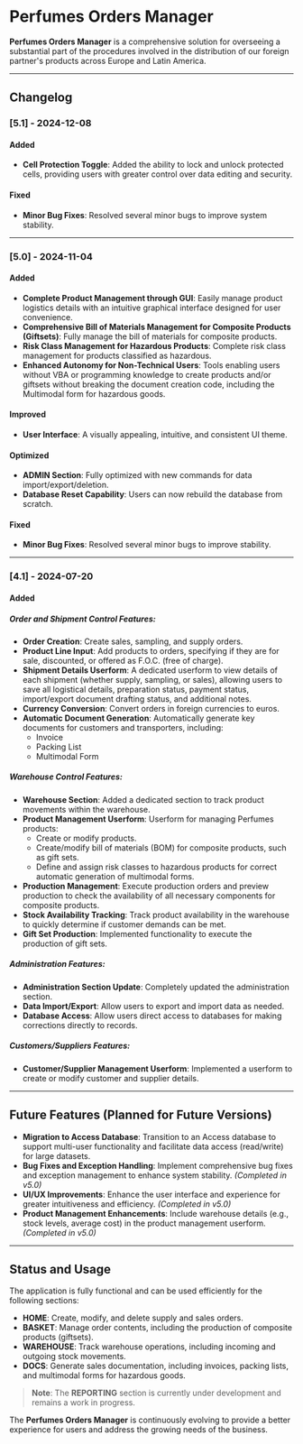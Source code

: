 # Perfumes Orders Manager

**Perfumes Orders Manager** is a comprehensive solution for overseeing a substantial part of the procedures involved in the distribution of our foreign partner's products across Europe and Latin America.

---

## Changelog

### [5.1] - 2024-12-08
#### Added
- **Cell Protection Toggle**: Added the ability to lock and unlock protected cells, providing users with greater control over data editing and security.

#### Fixed
- **Minor Bug Fixes**: Resolved several minor bugs to improve system stability.

---

### [5.0] - 2024-11-04
#### Added
- **Complete Product Management through GUI**: Easily manage product logistics details with an intuitive graphical interface designed for user convenience.
- **Comprehensive Bill of Materials Management for Composite Products (Giftsets)**: Fully manage the bill of materials for composite products.
- **Risk Class Management for Hazardous Products**: Complete risk class management for products classified as hazardous.
- **Enhanced Autonomy for Non-Technical Users**: Tools enabling users without VBA or programming knowledge to create products and/or giftsets without breaking the document creation code, including the Multimodal form for hazardous goods.

#### Improved
- **User Interface**: A visually appealing, intuitive, and consistent UI theme.

#### Optimized
- **ADMIN Section**: Fully optimized with new commands for data import/export/deletion.
- **Database Reset Capability**: Users can now rebuild the database from scratch.

#### Fixed
- **Minor Bug Fixes**: Resolved several minor bugs to improve stability.

---

### [4.1] - 2024-07-20
#### Added
##### Order and Shipment Control Features:
- **Order Creation**: Create sales, sampling, and supply orders.
- **Product Line Input**: Add products to orders, specifying if they are for sale, discounted, or offered as F.O.C. (free of charge).
- **Shipment Details Userform**: A dedicated userform to view details of each shipment (whether supply, sampling, or sales), allowing users to save all logistical details, preparation status, payment status, import/export document drafting status, and additional notes.
- **Currency Conversion**: Convert orders in foreign currencies to euros.
- **Automatic Document Generation**: Automatically generate key documents for customers and transporters, including:
  - Invoice
  - Packing List
  - Multimodal Form

##### Warehouse Control Features:
- **Warehouse Section**: Added a dedicated section to track product movements within the warehouse.
- **Product Management Userform**: Userform for managing Perfumes products:
  - Create or modify products.
  - Create/modify bill of materials (BOM) for composite products, such as gift sets.
  - Define and assign risk classes to hazardous products for correct automatic generation of multimodal forms.
- **Production Management**: Execute production orders and preview production to check the availability of all necessary components for composite products.
- **Stock Availability Tracking**: Track product availability in the warehouse to quickly determine if customer demands can be met.
- **Gift Set Production**: Implemented functionality to execute the production of gift sets.

##### Administration Features:
- **Administration Section Update**: Completely updated the administration section.
- **Data Import/Export**: Allow users to export and import data as needed.
- **Database Access**: Allow users direct access to databases for making corrections directly to records.

##### Customers/Suppliers Features:
- **Customer/Supplier Management Userform**: Implemented a userform to create or modify customer and supplier details.

---

## Future Features (Planned for Future Versions)
- **Migration to Access Database**: Transition to an Access database to support multi-user functionality and facilitate data access (read/write) for large datasets.
- **Bug Fixes and Exception Handling**: Implement comprehensive bug fixes and exception management to enhance system stability. *(Completed in v5.0)*
- **UI/UX Improvements**: Enhance the user interface and experience for greater intuitiveness and efficiency. *(Completed in v5.0)*
- **Product Management Enhancements**: Include warehouse details (e.g., stock levels, average cost) in the product management userform. *(Completed in v5.0)*

---

## Status and Usage

The application is fully functional and can be used efficiently for the following sections:

- **HOME**: Create, modify, and delete supply and sales orders.
- **BASKET**: Manage order contents, including the production of composite products (giftsets).
- **WAREHOUSE**: Track warehouse operations, including incoming and outgoing stock movements.
- **DOCS**: Generate sales documentation, including invoices, packing lists, and multimodal forms for hazardous goods.

> **Note**: The **REPORTING** section is currently under development and remains a work in progress.


The **Perfumes Orders Manager** is continuously evolving to provide a better experience for users and address the growing needs of the business.
